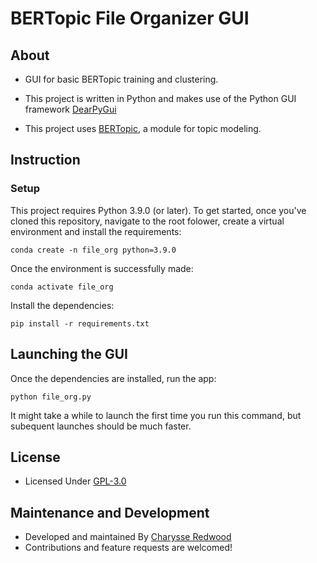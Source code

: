 # BERTopic File Organizer GUI

## About
- GUI for basic BERTopic training and clustering.

- This project is written in Python and makes use of the Python GUI framework [DearPyGui](https://github.com/hoffstadt/DearPyGui/)

- This project uses [BERTopic](https://maartengr.github.io/BERTopic/index.html), a module for topic modeling.


## Instruction

### Setup
This project requires Python 3.9.0 (or later). To get started, once you've cloned this repository, navigate to the root folower, create a virtual environment and install the requirements:

```
conda create -n file_org python=3.9.0
```

Once the environment is successfully made:

```
conda activate file_org
```

Install the dependencies:
```
pip install -r requirements.txt
```

## Launching the GUI
Once the dependencies are installed, run the app:

```
python file_org.py
```

It might take a while to launch the first time you run this command, but subequent launches should be much faster.

## License
- Licensed Under [GPL-3.0](https://github.com/credwood/BERTopic_GUI/blob/main/LICENSE)

## Maintenance and Development
- Developed and maintained By [Charysse Redwood](https://github.com/credwod)
- Contributions and feature requests are welcomed!